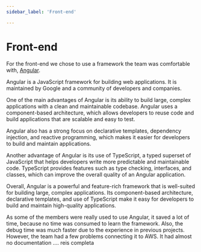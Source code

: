 ```yaml
---
sidebar_label: 'Front-end'

---
```

# Front-end

For the front-end we chose to use a framework the team was comfortable with, [Angular](https://angular.io/). 

Angular is a JavaScript framework for building web applications. It is maintained by Google and a community of developers and companies.

One of the main advantages of Angular is its ability to build large, complex applications with a clean and maintainable codebase. Angular uses a component-based architecture, which allows developers to reuse code and build applications that are scalable and easy to test.

Angular also has a strong focus on declarative templates, dependency injection, and reactive programming, which makes it easier for developers to build and maintain applications.

Another advantage of Angular is its use of TypeScript, a typed superset of JavaScript that helps developers write more predictable and maintainable code. TypeScript provides features such as type checking, interfaces, and classes, which can improve the overall quality of an Angular application.

Overall, Angular is a powerful and feature-rich framework that is well-suited for building large, complex applications. Its component-based architecture, declarative templates, and use of TypeScript make it easy for developers to build and maintain high-quality applications.

As some of the members were really used to use Angular, it saved a lot of time, because no time was consumed to learn the framework. Also, the debug time was much faster due to the experience in previous projects. However, the team had a few problems connecting it to AWS. It had almost no documentation .... reis completa